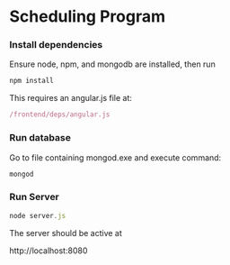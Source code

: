 # Scheduling Program

### Install dependencies

Ensure node, npm, and mongodb are installed, then run

```javascript
npm install
```

This requires an angular.js file at:
```javascript
/frontend/deps/angular.js
```

### Run database


Go to file containing mongod.exe and execute command:
```javascript
mongod
```


### Run Server

```javascript
node server.js
```

The server should be active at

http://localhost:8080

